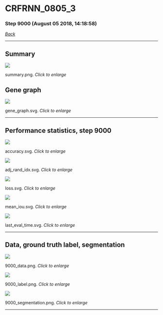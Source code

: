 # CRFRNN_0805_3

### Step 9000 (August 05 2018, 14:18:58)

[_Back_](..)

---

## Summary

<div class="images"><a href="media/summary.png"><img  src="media/summary.png" align="center"></a><p>summary.png. <i>Click to enlarge</i></p></div>

## Gene graph

<div class="images"><a href="media/gene_graph.svg"><img  src="media/gene_graph.svg" align="center"></a><p>gene_graph.svg. <i>Click to enlarge</i></p></div>

---

## Performance statistics, step 9000

<div class="images"><a href="media/accuracy.svg"><img class="mini" src="media/accuracy.svg" align="center"></a><p>accuracy.svg. <i>Click to enlarge</i></p></div>
<div class="images"><a href="media/adj_rand_idx.svg"><img class="mini" src="media/adj_rand_idx.svg" align="center"></a><p>adj_rand_idx.svg. <i>Click to enlarge</i></p></div>
<div class="images"><a href="media/loss.svg"><img class="mini" src="media/loss.svg" align="center"></a><p>loss.svg. <i>Click to enlarge</i></p></div>
<div class="images"><a href="media/mean_iou.svg"><img class="mini" src="media/mean_iou.svg" align="center"></a><p>mean_iou.svg. <i>Click to enlarge</i></p></div>
<div class="images"><a href="media/last_eval_time.svg"><img class="mini" src="media/last_eval_time.svg" align="center"></a><p>last_eval_time.svg. <i>Click to enlarge</i></p></div>

---

## Data, ground truth label, segmentation

<div class="images"><a href="media/9000_data.png"><img class="mini" src="media/9000_data.png" align="center"></a><p>9000_data.png. <i>Click to enlarge</i></p></div>
<div class="images"><a href="media/9000_label.png"><img class="mini" src="media/9000_label.png" align="center"></a><p>9000_label.png. <i>Click to enlarge</i></p></div>
<div class="images"><a href="media/9000_segmentation.png"><img class="mini" src="media/9000_segmentation.png" align="center"></a><p>9000_segmentation.png. <i>Click to enlarge</i></p></div>

---


